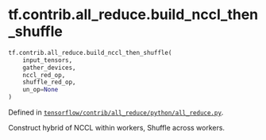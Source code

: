 <div itemscope itemtype="http://developers.google.com/ReferenceObject">
<meta itemprop="name" content="tf.contrib.all_reduce.build_nccl_then_shuffle" />
</div>

# tf.contrib.all_reduce.build_nccl_then_shuffle

``` python
tf.contrib.all_reduce.build_nccl_then_shuffle(
    input_tensors,
    gather_devices,
    nccl_red_op,
    shuffle_red_op,
    un_op=None
)
```



Defined in [`tensorflow/contrib/all_reduce/python/all_reduce.py`](https://www.tensorflow.org/code/tensorflow/contrib/all_reduce/python/all_reduce.py).

Construct hybrid of NCCL within workers, Shuffle across workers.